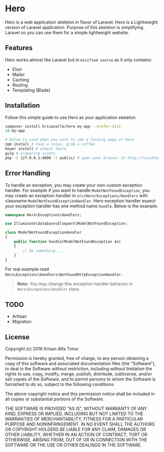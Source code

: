 # Hero

Hero is a web application skeleton in flavor of Laravel.
Hero is a Lightweight version of Laravel application.
Purpose of this skeleton is simplifying Laravel so you can use them for a simple lightweight website.

## Features

Hero works almost like Laravel but in `minified source` as it only contains:

- Elixir
- Mailer
- Caching
- Routing
- Templating (Blade)

## Installation

Follow this simple guide to use Hero as your application skeleton.

```sh
composer install krisanalfa/hero my-app --prefer-dist
cd my-app

# below is used when you want to see a landing page of Hero
npm install # have a relax, grab a coffee
bower install # almost there
gulp # preparing assets
php -S 127.0.0.1:8000 -t public/ # open your browser at http://localhost:8000
```

## Error Handling

To handle an exception, you may create your own custom exception handler.
For example if you want to handle `ModelNotFoundException`, you may create an exception handler in `src/Hero/Exceptions/Handlers` with classname `ModelNotFoundExceptionHandler`.
Hero exception handler expect your exception handler has one method name `handle`. Below is the example:

```php
namespace Hero\Exceptions\Handlers;

use Illuminate\Database\Eloquent\ModelNotFoundException;

class ModelNotFoundExceptionHandler
{
    public function handle(ModelNotFoundException $e)
    {
        // Do something ...
    }
}
```

For real example read `Hero\Exceptions\Handlers\NotFoundHttpExceptionHandler`.

> **Note:** You may change this exception handler behavior in `Hero\Exceptions\Handler` class.

## TODO

- Artisan
- Migration

## License

Copyright (c) 2016 Krisan Alfa Timur

Permission is hereby granted, free of charge, to any person obtaining a copy of this software and associated documentation files (the "Software"), to deal in the Software without restriction, including without limitation the rights to use, copy, modify, merge, publish, distribute, sublicense, and/or sell copies of the Software, and to permit persons to whom the Software is furnished to do so, subject to the following conditions:

The above copyright notice and this permission notice shall be included in all copies or substantial portions of the Software.

THE SOFTWARE IS PROVIDED "AS IS", WITHOUT WARRANTY OF ANY KIND, EXPRESS OR IMPLIED, INCLUDING BUT NOT LIMITED TO THE WARRANTIES OF MERCHANTABILITY, FITNESS FOR A PARTICULAR PURPOSE AND NONINFRINGEMENT. IN NO EVENT SHALL THE AUTHORS OR COPYRIGHT HOLDERS BE LIABLE FOR ANY CLAIM, DAMAGES OR OTHER LIABILITY, WHETHER IN AN ACTION OF CONTRACT, TORT OR OTHERWISE, ARISING FROM, OUT OF OR IN CONNECTION WITH THE SOFTWARE OR THE USE OR OTHER DEALINGS IN THE SOFTWARE.
